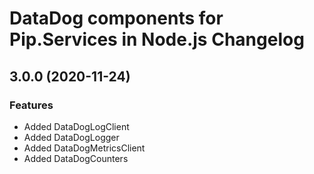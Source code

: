 # DataDog components for Pip.Services in Node.js Changelog

## <a name="3.0.0"></a> 3.0.0 (2020-11-24) 

### Features
* Added DataDogLogClient
* Added DataDogLogger
* Added DataDogMetricsClient
* Added DataDogCounters
